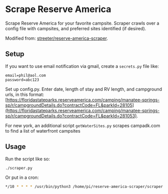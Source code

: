 # Scrape Reserve America

Scrape Reserve America for your favorite campsite.  Scraper crawls over a config file with campsites, and preferred sites identified (if desired).

Modified from:  [streeter/reserve-america-scraper](https://github.com/streeter/reserve-america-scraper).

## Setup

If you want to use email notification via gmail, create a `secrets.py` file like:
```
email=phil@aol.com
password=abc123
```

Set up config.py.  Enter date, length of stay and RV length, and campground urls, in this format: [https://floridastateparks.reserveamerica.com/camping/manatee-springs-sp/r/campgroundDetails.do?contractCode=FL&parkId=28105](https://floridastateparks.reserveamerica.com/camping/manatee-springs-sp/r/campgroundDetails.do?contractCode=FL&parkId=281053).

For new york, an additional script `getWaterSites.py` scrapes campadk.com to find a list of waterfront campsites

## Usage

Run the script like so:

```sh
./scraper.py
```

Or put in a cron:

```sh
*/10 * * * * /usr/bin/python3 /home/pi/reserve-america-scraper/scraper.py
```
